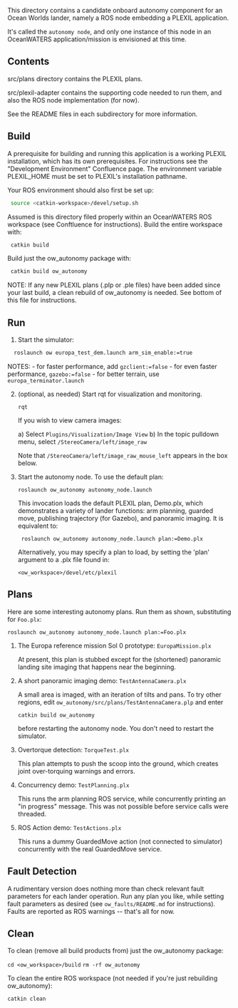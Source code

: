 This directory contains a candidate onboard autonomy component for an Ocean
Worlds lander, namely a ROS node embedding a PLEXIL application.

It's called the `autonomy node`, and only one instance of this node in an
OceanWATERS application/mission is envisioned at this time.


Contents
--------

src/plans directory contains the PLEXIL plans.

src/plexil-adapter contains the supporting code needed to run them, and also the
ROS node implementation (for now).

See the README files in each subdirectory for more information.


Build
-----

A prerequisite for building and running this application is a working PLEXIL
installation, which has its own prerequisites.  For instructions see the
"Development Environment" Confluence page. The environment variable PLEXIL_HOME
must be set to PLEXIL's installation pathname.

Your ROS environment should also first be set up:

```bash
 source <catkin-workspace>/devel/setup.sh
```

Assumed is this directory filed properly within an OceanWATERS ROS workspace
(see Conftluence for instructions).  Build the entire workspace with:

```bash
 catkin build
```

Build just the ow_autonomy package with:

```bash
 catkin build ow_autonomy
```

NOTE: If any new PLEXIL plans (.plp or .ple files) have been added since your
last build, a clean rebuild of ow_autonomy is needed.  See bottom of this file
for instructions.


Run
---

1. Start the simulator:

```bash
  roslaunch ow europa_test_dem.launch arm_sim_enable:=true
```
   NOTES:
    - for faster performance, add `gzclient:=false`
    - for even faster performance, `gazebo:=false`
    - for better terrain, use `europa_terminator.launch`

2. (optional, as needed) Start rqt for visualization and monitoring.

   `rqt`

   If you wish to view camera images:

   a) Select `Plugins/Visualization/Image View`
	 b) In the topic pulldown menu, select `/StereoCamera/left/image_raw`

   Note that `/StereoCamera/left/image_raw_mouse_left` appears in the box below.

3. Start the autonomy node.  To use the default plan:

   `roslaunch ow_autonomy autonomy_node.launch`

   This invocation loads the default PLEXIL plan, Demo.plx, which demonstrates a
   variety of lander functions: arm planning, guarded move, publishing
   trajectory (for Gazebo), and panoramic imaging.  It is equivalent to:

   ` roslaunch ow_autonomy autonomy_node.launch plan:=Demo.plx`

   Alternatively, you may specify a plan to load, by setting the 'plan' argument
   to a .plx file found in:

   `<ow_workspace>/devel/etc/plexil`


Plans
-----

Here are some interesting autonomy plans.  Run them as shown, substituting for
`Foo.plx`:

  `roslaunch ow_autonomy autonomy_node.launch plan:=Foo.plx`

1. The Europa reference mission Sol 0 prototype: `EuropaMission.plx`

   At present, this plan is stubbed except for the (shortened) panoramic landing
   site imaging that happens near the beginning.

2. A short panoramic imaging demo: `TestAntennaCamera.plx`

   A small area is imaged, with an iteration of tilts and pans.  To try other
   regions, edit `ow_autonomy/src/plans/TestAntennaCamera.plp` and enter

   `catkin build ow_autonomy`

   before restarting the autonomy node.  You don't need to restart the simulator.

3. Overtorque detection: `TorqueTest.plx`

   This plan attempts to push the scoop into the ground, which creates joint
   over-torquing warnings and errors.

4. Concurrency demo: `TestPlanning.plx`

   This runs the arm planning ROS service, while concurrently printing an "in
   progress" message.  This was not possible before service calls were threaded.

5. ROS Action demo: `TestActions.plx`

   This runs a dummy GuardedMove action (not connected to simulator)
   concurrently with the real GuardedMove service.


Fault Detection
---------------

A rudimentary version does nothing more than check relevant fault parameters for
each lander operation.  Run any plan you like, while setting fault parameters as
desired (see `ow_faults/README.md` for instructions).  Faults are reported as
ROS warnings -- that's all for now.


Clean
-----

To clean (remove all build products from) just the ow_autonomy package:

 `cd <ow_workspace>/build`
 `rm -rf ow_autonomy`

To clean the entire ROS workspace (not needed if you're just rebuilding
ow_autonomy):

  `catkin clean`
